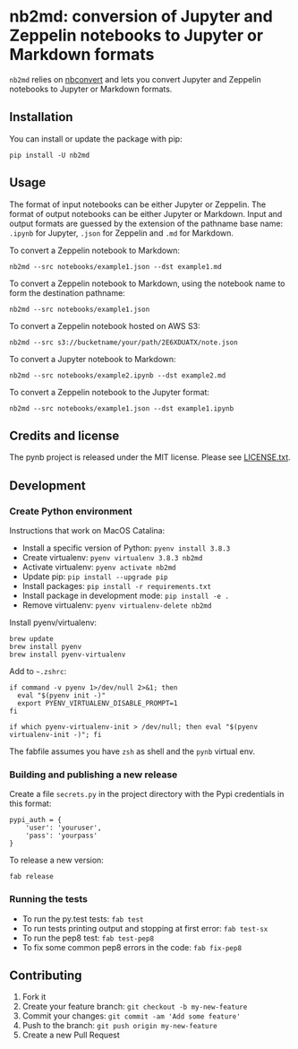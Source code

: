 # nb2md: conversion of Jupyter and Zeppelin notebooks to Jupyter or Markdown formats

`nb2md` relies on [nbconvert](https://github.com/jupyter/nbconvert) and lets you convert Jupyter and Zeppelin notebooks to Jupyter or Markdown formats.

## Installation

You can install or update the package with pip:

```
pip install -U nb2md
```

## Usage

The format of input notebooks can be either Jupyter or Zeppelin.
The format of output notebooks can be either Jupyter or Markdown.
Input and output formats are guessed by the extension of the pathname base name: `.ipynb` for Jupyter, `.json` for Zeppelin and `.md` for Markdown.

To convert a Zeppelin notebook to Markdown:

```
nb2md --src notebooks/example1.json --dst example1.md
```
To convert a Zeppelin notebook to Markdown, using the notebook name to form the destination pathname:

```
nb2md --src notebooks/example1.json
```

To convert a Zeppelin notebook hosted on AWS S3:

```
nb2md --src s3://bucketname/your/path/2E6XDUATX/note.json
```

To convert a Jupyter notebook to Markdown:

```
nb2md --src notebooks/example2.ipynb --dst example2.md
```

To convert a Zeppelin notebook to the Jupyter format:

```
nb2md --src notebooks/example1.json --dst example1.ipynb
```

## Credits and license

The pynb project is released under the MIT license. Please see [LICENSE.txt](https://github.com/elehcimd/nb2md/blob/master/LICENSE.txt).

## Development

### Create Python environment

Instructions that work on MacOS Catalina:

* Install a specific version of Python: `pyenv install 3.8.3`
* Create virtualenv: `pyenv virtualenv 3.8.3 nb2md`
* Activate virtualenv: `pyenv activate nb2md`
* Update pip: `pip install --upgrade pip`
* Install packages: `pip install -r requirements.txt`
* Install package in development mode: `pip install -e .`
* Remove virtualenv: `pyenv virtualenv-delete nb2md`

Install pyenv/virtualenv:

```
brew update
brew install pyenv
brew install pyenv-virtualenv
```

Add to `~.zshrc`:

```
if command -v pyenv 1>/dev/null 2>&1; then
  eval "$(pyenv init -)"
  export PYENV_VIRTUALENV_DISABLE_PROMPT=1
fi

if which pyenv-virtualenv-init > /dev/null; then eval "$(pyenv virtualenv-init -)"; fi
```

The fabfile assumes you have `zsh` as shell and the `pynb` virtual env. 

### Building and publishing a new release

Create a file `secrets.py` in the project directory with the Pypi credentials in this format:

```
pypi_auth = {
    'user': 'youruser',
    'pass': 'yourpass'
}
```

To release a new version:

```
fab release
```

### Running the tests

* To run the py.test tests: `fab test`
* To run tests printing output and stopping at first error: `fab test-sx`
* To run the pep8 test: `fab test-pep8`
* To fix some common pep8 errors in the code: `fab fix-pep8`

## Contributing

1. Fork it
2. Create your feature branch: `git checkout -b my-new-feature`
3. Commit your changes: `git commit -am 'Add some feature'`
4. Push to the branch: `git push origin my-new-feature`
5. Create a new Pull Request
